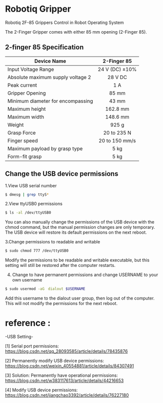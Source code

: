 # Robotiq Gripper
Robotiq 2F-85 Grippers Control in Robot Operating System

The 2-Finger Gripper comes with either 85 mm opening (2-Finger 85).

## 2-finger 85 Specification
   Device Name                           | 2-Finger 85
   --------------------------------------|:---------------------------------------:| 
   Input Voltage Range                   | 24 V (DC) ±10%
   Absolute maximum supply voltage 2     | 28 V DC
   Peak current                          | 1 A    
   Gripper Opening                       | 85 mm
   Minimum diameter for encompassing     | 43 mm
   Maximum height                        | 162.8 mm
   Maximum width                         | 148.6 mm
   Weight                                | 925 g              
   Grasp Force                           | 20 to 235 N                  
   Finger speed                          | 20 to 150 mm/s                   
   Maximum payload by grasp type         | 5 kg
   Form-fit grasp                        | 5 kg
   
## Change the USB device permissions 
1.View USB serial number
```bash
$ dmesg | grep ttyS*
```
2.View ttyUSB0 permissions
```bash
$ ls -al /dev/ttyUSB0
```
You can also manually change the permissions of the USB device with the chmod command, but the manual permission changes are only temporary. The USB device will restore its default permissions on the next reboot.

3.Change permissions to readable and writable
```bash
$ sudo chmod 777 /dev/ttyUSB0
```
Modify the permissions to be readable and writable executable, but this setting will still be restored after the computer restarts.

4. Change to have permanent permissions and change USERNAME to your own username
```bash
$ sudo usermod -aG　dialout $USERNAME
```
Add this username to the dialout user group, then log out of the computer. This will not modify the permissions for the next reboot.






# reference :
 -USB Setting- 
 
 [1] Serial port permissions: https://blog.csdn.net/qq_28093585/article/details/78435876
 
 [2] Permanently modify USB device permissions: https://blog.csdn.net/weixin_40554881/article/details/84307491
 
 [3] Solution: Permanently have operational permissions: https://blog.csdn.net/w383117613/article/details/44216653
 
 [4] Modify USB device permissions: https://blog.csdn.net/jiangchao3392/article/details/76227180
